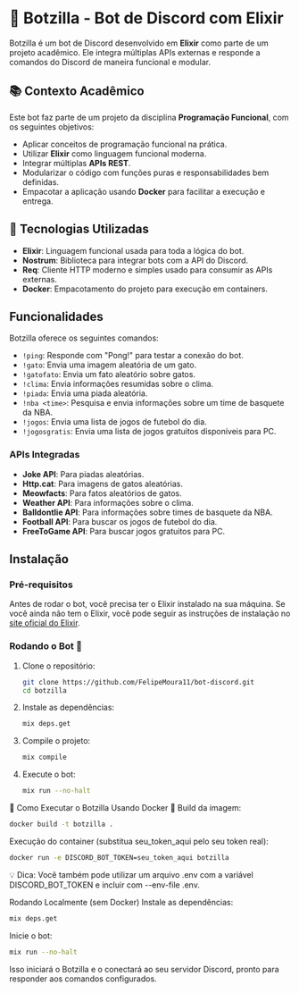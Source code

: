 # 🤖 Botzilla - Bot de Discord com Elixir

Botzilla é um bot de Discord desenvolvido em **Elixir** como parte de um projeto acadêmico. Ele integra múltiplas APIs externas e responde a comandos do Discord de maneira funcional e modular.

## 📚 Contexto Acadêmico

Este bot faz parte de um projeto da disciplina **Programação Funcional**, com os seguintes objetivos:

- Aplicar conceitos de programação funcional na prática.
- Utilizar **Elixir** como linguagem funcional moderna.
- Integrar múltiplas **APIs REST**.
- Modularizar o código com funções puras e responsabilidades bem definidas.
- Empacotar a aplicação usando **Docker** para facilitar a execução e entrega.

## 🔧 Tecnologias Utilizadas

- **Elixir**: Linguagem funcional usada para toda a lógica do bot.
- **Nostrum**: Biblioteca para integrar bots com a API do Discord.
- **Req**: Cliente HTTP moderno e simples usado para consumir as APIs externas.
- **Docker**: Empacotamento do projeto para execução em containers.


## Funcionalidades

Botzilla oferece os seguintes comandos:

- `!ping`: Responde com "Pong!" para testar a conexão do bot.
- `!gato`: Envia uma imagem aleatória de um gato.
- `!gatofato`: Envia um fato aleatório sobre gatos.
- `!clima`: Envia informações resumidas sobre o clima.
- `!piada`: Envia uma piada aleatória.
- `!nba <time>`: Pesquisa e envia informações sobre um time de basquete da NBA.
- `!jogos`: Envia uma lista de jogos de futebol do dia.
- `!jogosgratis`: Envia uma lista de jogos gratuitos disponíveis para PC.

### APIs Integradas
- **Joke API**: Para piadas aleatórias.
- **Http.cat**: Para imagens de gatos aleatórias.
- **Meowfacts**: Para fatos aleatórios de gatos.
- **Weather API**: Para informações sobre o clima.
- **Balldontlie API**: Para informações sobre times de basquete da NBA.
- **Football API**: Para buscar os jogos de futebol do dia. 
- **FreeToGame API**: Para buscar jogos gratuitos para PC.

## Instalação

### Pré-requisitos

Antes de rodar o bot, você precisa ter o Elixir instalado na sua máquina. Se você ainda não tem o Elixir, você pode seguir as instruções de instalação no [site oficial do Elixir](https://elixir-lang.org/install.html).

### Rodando o Bot 🤖

1. Clone o repositório:

    ```bash
    git clone https://github.com/FelipeMoura11/bot-discord.git
    cd botzilla
    ```

2. Instale as dependências:

    ```bash
    mix deps.get
    ```

3. Compile o projeto:

    ```bash
    mix compile
    ```

4. Execute o bot:

    ```bash
    mix run --no-halt
    ```
🚀 Como Executar o Botzilla
Usando Docker 🐳
Build da imagem:
``` bash
docker build -t botzilla .
```
Execução do container (substitua seu_token_aqui pelo seu token real):
``` bash
docker run -e DISCORD_BOT_TOKEN=seu_token_aqui botzilla
```
💡 Dica: Você também pode utilizar um arquivo .env com a variável DISCORD_BOT_TOKEN e incluir com --env-file .env.

Rodando Localmente (sem Docker)
Instale as dependências:

``` bash
mix deps.get
```
Inicie o bot:

``` bash
mix run --no-halt
```
Isso iniciará o Botzilla e o conectará ao seu servidor Discord, pronto para responder aos comandos configurados.



